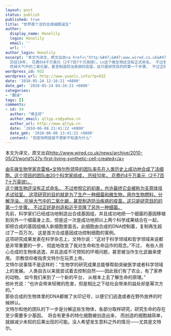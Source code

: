 ```yaml
---
layout: post
status: publish
published: true
title: "世界首个活的合成细胞诞生"
author:
  display_name: Honolily
  login: Honolily
  email: ''
  url: ''
author_login: Honolily
excerpt: "本文为译文，原文出自<a href=\"http:&#47;&#47;www.wired.co.uk&#47;news&#47;archive&#47;2010-05&#47;21&#47;world%27s-first-living-synthetic-cell-created\">http:&#47;&#47;www.wired.co.uk&#47;news&#47;archive&#47;2010-05&#47;21&#47;world%27s-first-living-synthetic-cell-created<&#47;a>\n\n由先锋生物学家克雷格&bull;文特尔所领导的团队率先在人类历史上成功地合成了活细胞。这个项目的团队由20个科学家组成，
  历经10年， 花费约4千万美元（2千7百7十万英镑）。\n这个微生物还没有正式命名， 不过参照它的初衷，也许最终它会被称为支原体技术试验室。 这项研究的目的就是为了生产一种细菌和微生物，用作生物燃料，分解浮油，
  吃掉大气中的二氧化碳，甚至制造防治疾病的疫苗。这只是研究目的的第一个步骤， 不过正好是创造和近乎克隆了另外一种细菌。 "
wordpress_id: 932
wordpress_url: http://www.yuanli.info/?p=932
date: '2010-05-24 12:16:21 +0800'
date_gmt: '2010-05-24 04:16:21 +0800'
categories:
- "翻译"
tags: []
comments:
- id: 34
  author: "博主好"
  author_email: qltyp.cn@yahoo.cn
  author_url: http://www.qltyp.cn
  date: '2010-06-08 21:41:22 +0800'
  date_gmt: '2010-06-08 13:41:22 +0800'
  content: "百度快照就是不更新不知道为什么"
---
```

<p>本文为译文，原文出自<a href="http:&#47;&#47;www.wired.co.uk&#47;news&#47;archive&#47;2010-05&#47;21&#47;world%27s-first-living-synthetic-cell-created">http:&#47;&#47;www.wired.co.uk&#47;news&#47;archive&#47;2010-05&#47;21&#47;world%27s-first-living-synthetic-cell-created<&#47;a></p>
<p>由先锋生物学家克雷格&bull;文特尔所领导的团队率先在人类历史上成功地合成了活细胞。这个项目的团队由20个科学家组成， 历经10年， 花费约4千万美元（2千7百7十万英镑）。<br />
这个微生物还没有正式命名， 不过参照它的初衷，也许最终它会被称为支原体技术试验室。 这项研究的目的就是为了生产一种细菌和微生物，用作生物燃料，分解浮油， 吃掉大气中的二氧化碳，甚至制造防治疾病的疫苗。这只是研究目的的第一个步骤， 不过正好是创造和近乎克隆了另外一种细菌。 <a id="more"></a><a id="more-932"></a><br />
先前，科学家们已经成功地制造出合成基因组，并且成功地把一个细菌的基因移植到另外一个细菌身上去，但是这一次是成功地把以上两个科学成果结合在一起， 即把合成的基因组植入新细胞里面去。此细胞由合成的DNA控制着，复制再生超过了一百万次。 这是首次合成基因成功控制细胞的案例。<br />
这项研究成果发表在科学杂志上，文特尔说：&ldquo;这对于科学领域和哲学领域来说都是非常重要的一步， 彻底地改变了我对生命和生命运作的观念。&rdquo;不过， 有些人担心合成的生物体逃逸，并且造成不可预知的环境问题，甚至被当作生化武器来使用。 宗教信仰者指责文特尔在玩弄上帝。<br />
文特尔说事情不是这样的：&ldquo;生物学的研究成果总能够帮助突破医学或者科学领域上的发展。 人类自古以来就尝试着去控制自然&mdash;&mdash;因此我们有了农业，有了家养的动物。 如今我们来到了一个新的平台， 从根本上去了解生命的原理。&rdquo;<br />
他补充说：&ldquo;也许会带来轻微的危害，但是相比之下给社会带来的益处却是幂次方的。&rdquo;<br />
那些合成的生物体里的DNA都做了水印记号，以便它们逃逸或者在野外放养的时候辨认。<br />
文特尔和他的团队的下一步是分解这些生物体，各部分取样研究，研究生命的存在至少需要多少基因。&nbsp; 将会有更多的特化细胞被创造出来， 而创造的细胞越简单，就越减少未知的后果出现的可能。没人希望发生意料之外的情况&mdash;&mdash;尤其是文特尔。</p>
